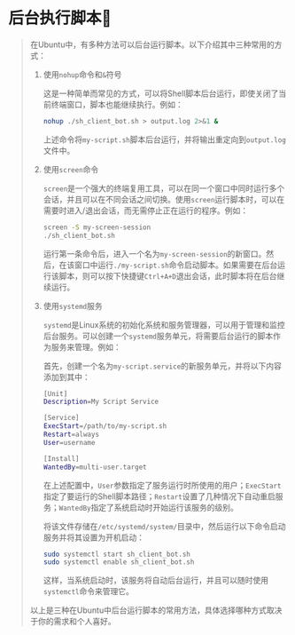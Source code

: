 # 后台执行脚本🌿

> 在Ubuntu中，有多种方法可以后台运行脚本。以下介绍其中三种常用的方式：
>
> 1.  使用`nohup`命令和`&`符号
>
>     这是一种简单而常见的方式，可以将Shell脚本后台运行，即使关闭了当前终端窗口，脚本也能继续执行。例如：
>     ```bash
>     nohup ./sh_client_bot.sh > output.log 2>&1 & 
>     ```
>     上述命令将`my-script.sh`脚本后台运行，并将输出重定向到`output.log`文件中。
> 2.  使用`screen`命令
>
>     `screen`是一个强大的终端复用工具，可以在同一个窗口中同时运行多个会话，并且可以在不同会话之间切换。使用`screen`运行脚本时，可以在需要时进入/退出会话，而无需停止正在运行的程序。例如：
>     ```bash
>     screen -S my-screen-session
>     ./sh_client_bot.sh
>
>     ```
>     运行第一条命令后，进入一个名为`my-screen-session`的新窗口。然后，在该窗口中运行`./my-script.sh`命令启动脚本。如果需要在后台运行该脚本，则可以按下快捷键`Ctrl+A+D`退出会话，此时脚本将在后台继续运行。
> 3.  使用`systemd`服务
>
>     `systemd`是Linux系统的初始化系统和服务管理器，可以用于管理和监控后台服务。可以创建一个`systemd`服务单元，将需要后台运行的脚本作为服务来管理。例如：
>
>     首先，创建一个名为`my-script.service`的新服务单元，并将以下内容添加到其中：
>     ```bash
>     [Unit]
>     Description=My Script Service
>
>     [Service]
>     ExecStart=/path/to/my-script.sh
>     Restart=always
>     User=username
>
>     [Install]
>     WantedBy=multi-user.target
>
>     ```
>     在上述配置中，`User`参数指定了服务运行时所使用的用户；`ExecStart`指定了要运行的Shell脚本路径；`Restart`设置了几种情况下自动重启服务；`WantedBy`指定了系统启动时开始运行该服务的级别。
>
>     将该文件存储在`/etc/systemd/system/`目录中，然后运行以下命令启动服务并将其设置为开机启动：
>     ```bash
>     sudo systemctl start sh_client_bot.sh
>     sudo systemctl enable sh_client_bot.sh
>
>     ```
>     这样，当系统启动时，该服务将自动后台运行，并且可以随时使用`systemctl`命令来管理它。
>
> 以上是三种在Ubuntu中后台运行脚本的常用方法，具体选择哪种方式取决于你的需求和个人喜好。
